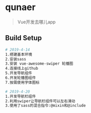 # qunaer

> Vue开发去哪儿app

## Build Setup

``` bash
# 2019-4-14
1.搭建基本环境
2.安装sass
3.安装 vue-awesome-swiper 轮播图
4.连接线上github
5.开发导航组件
6.开发轮播图组件
7.按需使用字体图标

# 2019-4-20
1.开发导航栏组件
2.利用swiper让导航栏组件可以左右滑动
3.使用了sass的混合指令:@mixin和@include

